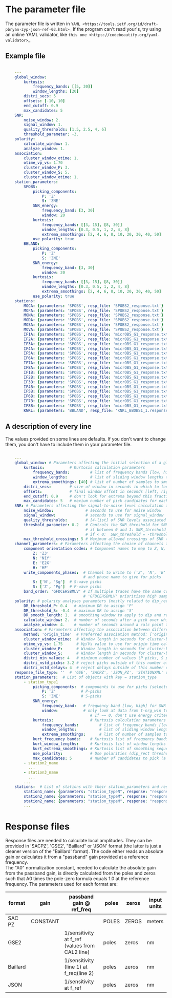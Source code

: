 
The parameter file
========================================

The parameter file is written in 
`YAML <https://tools.ietf.org/id/draft-pbryan-zyp-json-ref-03.html>`_
If the program can't read your's, try using an online YAML validator, like
`this one <https://codebeautify.org/yaml-validator>`_

Example file
-------------------------------

```yaml

    ---
    global_window:
        kurtosis:
            frequency_bands: [[5, 30]]
            window_lengths: [20]
        distri_secs: 5
        offsets: [-10, 10]
        end_cutoff: 0.9
        max_candidates: 5
    SNR:
        noise_window: 2.
        signal_window: 1.
        quality_thresholds: [1.5, 2.5, 4, 6]
        threshold_parameter: -3.
    polarity:
        calculate_window: 1.
        analyze_window: 1.
    association:
        cluster_window_otime: 1.
        otime_vp_vs: 1.70
        cluster_window_P: 3.
        cluster_window_S: 5.
        cluster_window_otime: 1.
    station_parameters:
        SPOBS:
            picking_components:
                P: 'Z'
                S: 'ZNE'
            SNR_energy:
                frequency_band: [3, 30]
                window: 20
            kurtosis:
                frequency_bands: [[3, 15], [8, 30]]
                window_lengths: [0.3, 0.5, 1, 2, 4, 8]
                extrema_smoothings: [2, 4, 6, 8, 10, 20, 30, 40, 50]
            use_polarity: true
        BBLAND:
            picking_components:
                P: 'Z'
                S: 'ZNE'
            SNR_energy:
                frequency_band: [3, 30]
                window: 20
            kurtosis:
                frequency_bands: [[3, 15], [8, 30]]
                window_lengths: [0.3, 0.5, 1, 2, 4, 8]
                extrema_smoothings: [2, 4, 6, 8, 10, 20, 30, 40, 50]
            use_polarity: true
    stations:
        MOCA: {parameters: 'SPOBS', resp_file: 'SPOBS2_response.txt'}
        MOFA: {parameters: 'SPOBS', resp_file: 'SPOBS2_response.txt'}
        MONA: {parameters: 'SPOBS', resp_file: 'SPOBS2_response.txt'}
        MODA: {parameters: 'SPOBS', resp_file: 'SPOBS2_response.txt'}
        MOSA: {parameters: 'SPOBS', resp_file: 'SPOBS2_response.txt'}
        MOVA: {parameters: 'SPOBS', resp_file: 'SPOBS2_response.txt'}
        IF1A: {parameters: 'SPOBS', resp_file: 'micrOBS_G1_response.txt'}
        IF2A: {parameters: 'SPOBS', resp_file: 'micrOBS_G1_response.txt'}
        IF3A: {parameters: 'SPOBS', resp_file: 'micrOBS_G1_response.txt'}
        IF4A: {parameters: 'SPOBS', resp_file: 'micrOBS_G1_response.txt'}
        IF5A: {parameters: 'SPOBS', resp_file: 'micrOBS_G1_response.txt'}
        IF6A: {parameters: 'SPOBS', resp_file: 'micrOBS_G1_response.txt'}
        IF7A: {parameters: 'SPOBS', resp_file: 'micrOBS_G1_response.txt'}
        IF8A: {parameters: 'SPOBS', resp_file: 'micrOBS_G1_response.txt'}
        IF1B: {parameters: 'SPOBS', resp_file: 'micrOBS_G1_response.txt'}
        IF2B: {parameters: 'SPOBS', resp_file: 'micrOBS_G1_response.txt'}
        IF3B: {parameters: 'SPOBS', resp_file: 'micrOBS_G1_response.txt'}
        IF4B: {parameters: 'SPOBS', resp_file: 'micrOBS_G1_response.txt'}
        IF5B: {parameters: 'SPOBS', resp_file: 'micrOBS_G1_response.txt'}
        IF6B: {parameters: 'SPOBS', resp_file: 'micrOBS_G1_response.txt'}
        IF7B: {parameters: 'SPOBS', resp_file: 'micrOBS_G1_response.txt'}
        IF8B: {parameters: 'SPOBS', resp_file: 'micrOBS_G1_response.txt'}
        KNKL: {parameters: 'BBLAND', resp_file: 'KNKL_BBOBS1_1.response.txt'}
```

A description of every line
-------------------------------

The values provided on some lines are defaults.  If you don't want
to change them, you don't have to include them in your parameter file.

```yaml

    ---
    global_window: # Parameters affecting the initial selection of a global pick window across all stations using the distribution of kurtosis extrema)
        kurtosis:           # Kurtosis calculation parameters
            frequency_bands:         # list of frequency bands [low, high] to use
            window_lengths:          # list of sliding window lengths to use
            extrema_smoothings: [40] # list of number of samples to smooth extrema by when looking for pick
        distri_secs:        # size of window in seconds in which to look for the maximum # of picks
        offsets:            # final window offset in seconds [left, right] from peak distribution
        end_cutoff: 0.9     # don't look for extrema beyond this fraction of the overall time
        max_candidates: 5   # maxium number of pick candidates for each trace
    SNR: # Parameters affecting the signal-to-noise level calculation and use
        noise_window:              # seconds to use for noise window
        signal_window:             # seconds to use for signal_window
        quality_thresholds:        # [4-list] of SNR levels associated with quality levels '3', '2', '1' and '0'
        threshold_parameter: 0.2   # Controls the SNR_threshold for SNR-based quality evaluation
                                   # if between 0 and 1: SNR_threshold = max(max(SNR)*threshold_parameter, quality_thresholds[0])
                                   # if < 0:  SNR_threshold = -threshold_parameter
        max_threshold_crossings: 5 # Maximum allowed crossings of SNR threshold within global window
    channel_parameters: # Parameters affecting the choice of channels to pick on and save to
        component orientation codes: # Component names to map to Z, N, E and H
            Z: 'Z3'
            N: 'N1Y'
            E: 'E2X'
            H: 'HF'
        write_components_phases:  # Channel to write to ('Z', 'N', 'E' or 'H', mapped as above)
                                  # and phase name to give for picks
            S: ['N', 'Sg']  # S-wave picks
            S: ['Z', 'Pg']  # P-wave picks
        band_order: 'GFDCEHSBMLV' # If multiple traces have the same component, chose the one with the earliest listed band code
                                  # 'GFDCEHSBMLV' prioritizes high sampling rates over low, and short period over broadband
    polarity: # polarity analyses parameters (mostly related to dip_rect, or DR, see Baillard et al 2014)
        DR_threshold_P: 0.4   # minimum DR to assign 'P'
        DR_threshold_S: -0.4  # maximum DR to assign 'S'
        DR_smooth_length: 1.  # smoothing window to apply to dip and rectilinearity when calculating DR
        calculate_window: 2.  # number of seconds after a pick over which to calculate dip_rect
        analyze_window: 4.    # number of seconds around a calc point to calculate polarity
    association: # Parameters affecting the association between different stations
        method: 'origin_time'  # Preferred association method: ['origin_time', 'arrival_time']
        cluster_window_otime:  # Window length in seconds for cluster-based rejection of origin times
        otime_vp_vs: 1.75      # Vp/Vs value to use for origin time calculations
        cluster_window_P:      # Window length in seconds for cluster-based rejection of P arrivals
        cluster_window_S:      # Window length in seconds for cluster-based rejection of S arrivals
        distri_min_values: 4   # minimum number of values (P picks, S picks, or PS-times) needed for distribution-based rejection
        distri_nstd_picks: 3.2 # reject picks outside of this number of standard deviations
        distri_nstd_delays: 4  # reject delays outside of this number of standard deviations
    response_file_type: ''  # 'GSE', 'SACPZ', 'JSON_PZ', 'STATIONXML' or '': the latter means Baillard PoleZero format
    station_parameters:  # List of objects with key = station_type
        - station_type1
            picking_components:  # components to use for picks (selected from 'ZNEH')
                P: 'Z'           # P-picks
                S: 'ZNE'         # S-picks
            SNR_energy:
                frequency_band:   # frequency band [low, high] for SNR and energy calculations
                window:           # only look at data from t-nrg_win to t when evaluating energy, where t is the time of the peak waveform energy.
                                     # If == 0, don't use energy criteria.
            kurtosis:                # Kurtosis calculation parameters
                frequency_bands:         # list of frequency bands [low, high] to use
                window_lengths:          # list of sliding window lengths to use
                extrema_smoothings:      # list of number of samples to smooth extrema by when looking for pick
            kurt_frequency bands:    # Kurtosis list of frequency bands over which to run Kurtosis, e.g.[[3, 15], [8, 30]]
            kurt_window_lengths:     # Kurtosis list of window lengths in seconds, e.g. [0.3, 0.5, 1, 2, 4, 8]
            kurt_extrema_smoothings: # Kurtosis list of smoothing sequences in samples, e.g. [2, 4, 6, 8, 10, 20, 30, 40, 50]
            use_polarity:            # Use polarities (dip_rect thresholds) to assign P and S picks
            max_candidates: 5        # number of candidates to pick (a big number allows alternate candidates)
        - station2_name
          ...
        - station3_name
          ...
        ...
    stations:  # List of stations with their station_parameters and responsefiles
        station1_name: {parameters: "station_typeN", response: "responsefilename"}
        station2_name: {parameters: "station_typeM", response: "responsefilename"}
        station2_name: {parameters: "station_typeM", response: "responsefilename"}
        ...    
```

Response files
========================================


Response files are needed to calculate local amplitudes.  They can be provided
in 'SACPZ', 'GSE2', "Baillard" or 'JSON' format (the latter is just a cleaner
version of the "Baillard' format).  The code either reads an absolute gain
or calculates it from  a "passband" gain provided at a reference frequency.  
The "A0" normalization constant, needed to calculate the absolute gain from the
passband gain, is directly calculated from the poles and zeros such that A0 times
the pole-zero formula equals 1.0 at the reference frequency. The
parameters used for each format are:

 format   | gain     | passband gain @ ref_freq | poles | zeros | input units |
----------|----------|--------------------------|-------|-------|-------------|
 SAC PZ   | CONSTANT |                          | POLES | ZEROS |  meters     |
 GSE2     |          |  1/sensitivity at f_ref  (values from CAL2 line) | poles | zeros |  nm         |
 Baillard |          | 1/sensitivity (line 1) at f_req(line 2)  | poles | zeros |  nm         |
 JSON     |          | 1/sensitivity at f_ref   | poles | zeros |  nm         |
